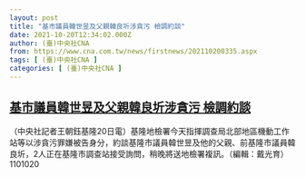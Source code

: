 ```yaml
---
layout: post
title: "基市議員韓世昱及父親韓良圻涉貪污 檢調約談"
date: 2021-10-20T12:34:02.000Z
author: (臺)中央社CNA
from: https://www.cna.com.tw/news/firstnews/202110200335.aspx
tags: [ (臺)中央社CNA ]
categories: [ (臺)中央社CNA ]
---
```

<!--1634733242000-->
[基市議員韓世昱及父親韓良圻涉貪污 檢調約談](https://www.cna.com.tw/news/firstnews/202110200335.aspx)
------

<div>
<div></div><div><p>（中央社記者王朝鈺基隆20日電）基隆地檢署今天指揮調查局北部地區機動工作站等以涉貪污罪嫌被告身分，約談基隆市議員韓世昱及他的父親、前基隆市議員韓良圻，2人正在基隆市調查站接受詢問，稍晚將送地檢署複訊。（編輯：戴光育）1101020</p></div>
</div>
